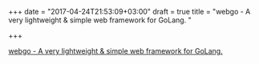 +++
date = "2017-04-24T21:53:09+03:00"
draft = true
title = "webgo - A very lightweight &amp; simple web framework for GoLang. "

+++

<p><a href="https://t.co/2FKqSC0zqB">webgo - A very lightweight &amp; simple web framework for GoLang. </a></p>